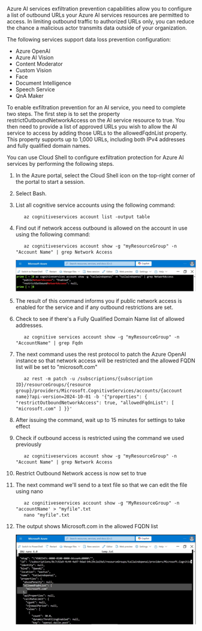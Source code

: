 Azure AI services exfiltration prevention capabilities allow you to configure a list of outbound URLs your Azure AI services resources are permitted to access. In limiting outbound traffic to authorized URLs only, you can reduce the chance a malicious actor transmits data outside of your organization.

The following services support data loss prevention configuration:

- Azure OpenAI
- Azure AI Vision
- Content Moderator
- Custom Vision
- Face
- Document Intelligence
- Speech Service
- QnA Maker

To enable exfiltration prevention for an AI service, you need to complete two steps. The first step is to set the property restrictOutboundNetworkAccess on the AI service resource to true. You then need to provide a list of approved URLs you wish to allow the AI service to access by adding those URLs to the allowedFqdnList property. This property supports up to 1,000 URLs, including both IPv4 addresses and fully qualified domain names.

You can use Cloud Shell to configure exfiltration protection for Azure AI services by performing the following steps.

1. In the Azure portal, select the Cloud Shell icon on the top-right corner of the portal to start a session.
1. Select Bash.
1. List all cognitive service accounts using the following command:

    ```azurecli
       az cognitiveservices account list -output table
    ```

1. Find out if network access outbound is allowed on the account in use using the following command:

    ```azurecli
       az cognitiveservices account show -g "myResourceGroup" -n "Account Name" | grep Network Access
    ```

   [![Screenshot that displays output of command checking status of cognitive services.](../media/show-exfiltration-configuration.svg)](../media/show-exfiltration-configuration-big.svg)

1. The result of this command informs you if public network access is enabled for the service and if any outbound restrictions are set.
1. Check to see if there's a Fully Qualified Domain Name list of allowed addresses.

    ```azurecli
       az cognitive services account show -g "myResourceGroup" -n "AccountName" | grep Fqdn
    ```

1. The next command uses the rest protocol to patch the Azure OpenAI instance so that network access will be restricted and the allowed FQDN list will be set to "microsoft.com"

    ```azurecli
       az rest -m patch -u /subscriptions/{subscription ID}/resourceGroups/{resource group}/providers/Microsoft.CognitiveServices/accounts/{account name}?api-version=2024-10-01 -b '{"properties": { "restrictOutboundNetworkAccess": true, "allowedFqdnList": [ "microsoft.com" ] }}'
    ```

1. After issuing the command, wait up to 15 minutes for settings to take effect
1. Check if outbound access is restricted using the command we used previously

    ```azurecli
       az cognitiveservices account show -g "myResourceGroup" -n "Account Name" | grep Network Access
    ```

1. Restrict Outbound Network access is now set to true
1. The next command we'll send to a text file so that we can edit the file using nano

    ```azurecli
       az cognitiveseervices account show -g "MyResourceGroup" -n "accountName' > "myfile".txt
       nano "myfile".txt
    ```

1. The output shows Microsoft.com in the allowed FQDN list

   [![Screenshot showing the contents of the output text file in the nano editor.](../media/nano-fqdn-list.svg)](../media/nano-fqdn-list-big.svg)
